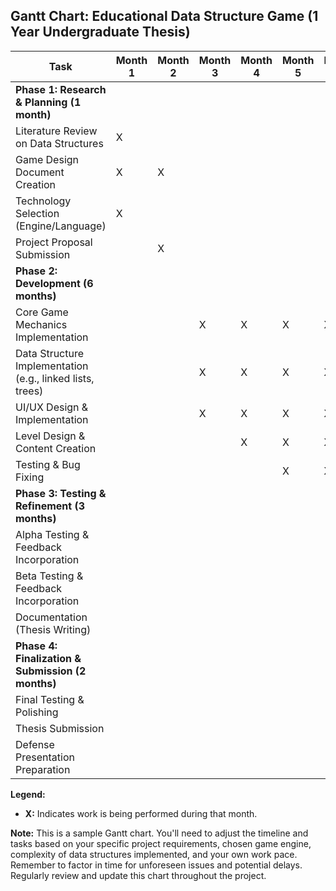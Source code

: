 ## Gantt Chart: Educational Data Structure Game (1 Year Undergraduate Thesis)

| Task                               | Month 1 | Month 2 | Month 3 | Month 4 | Month 5 | Month 6 | Month 7 | Month 8 | Month 9 | Month 10 | Month 11 | Month 12 |
|------------------------------------|---------|---------|---------|---------|---------|---------|---------|---------|---------|----------|----------|----------|
| **Phase 1: Research & Planning (1 month)** |         |         |         |         |         |         |         |         |         |          |          |          |
|   Literature Review on Data Structures   | X       |         |         |         |         |         |         |         |         |          |          |          |
|   Game Design Document Creation          | X       | X       |         |         |         |         |         |         |         |          |          |          |
|   Technology Selection (Engine/Language) | X       |         |         |         |         |         |         |         |         |          |          |          |
|   Project Proposal Submission           |         | X       |         |         |         |         |         |         |         |          |          |          |
| **Phase 2: Development (6 months)**       |         |         |         |         |         |         |         |         |         |          |          |          |
|   Core Game Mechanics Implementation     |         |         | X       | X       | X       | X       |         |         |         |          |          |          |
|   Data Structure Implementation (e.g., linked lists, trees) |         |         | X       | X       | X       | X       |         |         |         |          |          |          |
|   UI/UX Design & Implementation         |         |         | X       | X       | X       | X       |         |         |         |          |          |          |
|   Level Design & Content Creation        |         |         |         | X       | X       | X       | X       |         |         |          |          |          |
|   Testing & Bug Fixing                  |         |         |         |         | X       | X       | X       | X       |         |          |          |          |
| **Phase 3: Testing & Refinement (3 months)** |         |         |         |         |         |         |         |         |         |          |          |          |
|   Alpha Testing & Feedback Incorporation |         |         |         |         |         |         |         | X       | X       | X       |          |          |
|   Beta Testing & Feedback Incorporation  |         |         |         |         |         |         |         |         | X       | X       | X       |          |
|   Documentation (Thesis Writing)         |         |         |         |         |         |         |         |         | X       | X       | X       | X       |
| **Phase 4: Finalization & Submission (2 months)** |         |         |         |         |         |         |         |         |         |          |          |          |
|   Final Testing & Polishing             |         |         |         |         |         |         |         |         |         |          | X       | X       |
|   Thesis Submission                    |         |         |         |         |         |         |         |         |         |          |         | X       |
|   Defense Presentation Preparation     |         |         |         |         |         |         |         |         |         |          | X       | X       |


**Legend:**

* **X:** Indicates work is being performed during that month.

**Note:** This is a sample Gantt chart.  You'll need to adjust the timeline and tasks based on your specific project requirements, chosen game engine, complexity of data structures implemented, and your own work pace.  Remember to factor in time for unforeseen issues and potential delays.  Regularly review and update this chart throughout the project.


